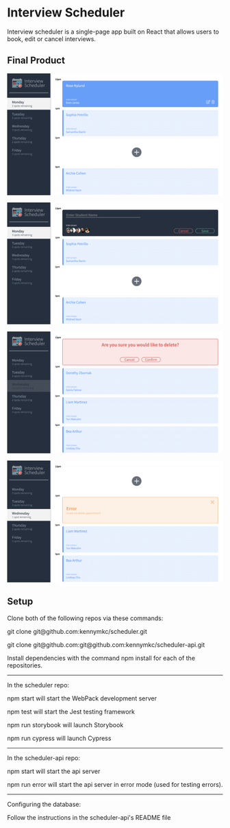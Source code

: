 # Interview Scheduler
Interview scheduler is a single-page app built on React that allows users to book, edit or cancel interviews.

## Final Product
!["View all appointments"](https://github.com/kennymkc/scheduler/blob/master/docs/appointments-view.png?raw=true)

!["Create new appointments"](https://github.com/kennymkc/scheduler/blob/master/docs/set-interview.png?raw=true)

!["Confirm before delete"](https://github.com/kennymkc/scheduler/blob/master/docs/confirm-delete.png?raw=true)

!["Error handling"](https://github.com/kennymkc/scheduler/blob/master/docs/error-handling.png?raw=true)

## Setup

<p>Clone both of the following repos via these commands:</p>

<p>git clone git@github.com:kennymkc/scheduler.git</p>
<p>git clone git@github.com:git@github.com:kennymkc/scheduler-api.git</p>

<p>Install dependencies with the command npm install for each of the repositories.</p>

___

In the scheduler repo:</p>

<p>npm start will start the WebPack development server</p>
<p>npm test will start the Jest testing framework</p>
<p>npm run storybook will launch Storybook</p>
<p>npm run cypress will launch Cypress</p>

___

<p>In the scheduler-api repo:</p>

<p>npm start will start the api server</p>
<p>npm run error will start the api server in error mode (used for testing errors).</p>

___

<p>Configuring the database:</p>

<p>Follow the instructions in the scheduler-api's README file</p>

